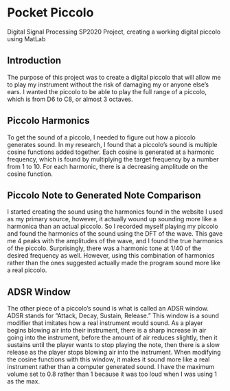 # Pocket Piccolo
Digital Signal Processing SP2020 Project, creating a working digital piccolo using MatLab

## Introduction
The purpose of this project was to create a digital piccolo that will allow me to play my instrument without the risk of damaging my or anyone else’s ears. I wanted the piccolo to be able to play the full range of a piccolo, which is from D6 to C8, or almost 3 octaves.

## Piccolo Harmonics
To get the sound of a piccolo, I needed to figure out how a piccolo generates sound. In my research, I found that a piccolo’s sound is multiple cosine functions added together. Each cosine is generated at a harmonic frequency, which is found by multiplying the target frequency by a number from 1 to 10. For each harmonic, there is a decreasing amplitude on the cosine function. 

## Piccolo Note to Generated Note Comparison
I started creating the sound using the harmonics found in the website I used as my primary source, however, it actually wound up sounding more like a harmonica than an actual piccolo. So I recorded myself playing my piccolo and found the harmonics of the sound using the DFT of the wave. This gave me 4 peaks with the amplitudes of the wave, and I found the true harmonics of the piccolo. Surprisingly, there was a harmonic tone at 1/40 of the desired frequency as well. However, using this combination of harmonics rather than the ones suggested actually made the program sound more like a real piccolo.

## ADSR Window 
The other piece of a piccolo’s sound is what is called an ADSR window. ADSR stands for “Attack, Decay, Sustain, Release.” This window is a sound modifier that imitates how a real instrument would sound. As a player begins blowing air into their instrument, there is a sharp increase in air going into the instrument, before the amount of air reduces slightly, then it sustains until the player wants to stop playing the note, then there is a slow release as the player stops blowing air into the instrument. When modifying the cosine functions with this window, it makes it sound more like a real instrument rather than a computer generated sound. I have the maximum volume set to 0.8 rather than 1 because it was too loud when I was using 1 as the max.
